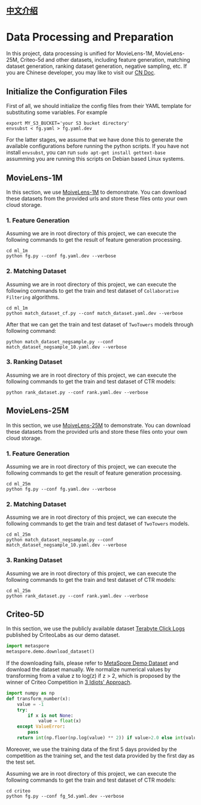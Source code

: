 ## [中文介绍](README-CN.md)

# Data Processing and Preparation
In this project, data processing is unified for MovieLens-1M, MovieLens-25M, Criteo-5d and other datasets, including feature generation,  matching dataset generation, ranking dataset generation, negative sampling, etc.  If you are Chinese developer, you may like to visit our [CN Doc](README-CN.md).

## Initialize the Configuration Files
First of all, we should initialize the config files from their YAML template for substituting some variables. For example
```shell
export MY_S3_BUCKET='your S3 bucket directory'
envsubst < fg.yaml > fg.yaml.dev 
```
For the latter stages, we assume that we have done this to generate the available configurations before running the python scripts. If you have not install `envsubst`, you can run `sudo apt-get install gettext-base` assumming you are running this scripts on Debian based Linux systems.

## MovieLens-1M
In this section, we use [MoiveLens-1M](https://grouplens.org/datasets/movielens/1m/) to demonstrate. You can download these datasets from the provided urls and store these files onto your own cloud storage. 

### 1. Feature Generation

Assuming we are in root directory of this project, we can execute the following commands to get the result of feature generation processing.

 ```shell
 cd ml_1m
 python fg.py --conf fg.yaml.dev --verbose
 ```

### 2. Matching Dataset
Assuming we are in root directory of this project, we can execute the following commands to get the train and test dataset of `Collaborative Filtering` algorithms.

```shell
cd ml_1m
python match_dataset_cf.py --conf match_dataset.yaml.dev --verbose
```

After that we can get the train and test dataset of `TwoTowers` models through following command:

```shell
python match_dataset_negsample.py --conf match_dataset_negsample_10.yaml.dev --verbose
```

### 3. Ranking Dataset
Assuming we are in root directory of this project, we can execute the following commands to get the train and test dataset of CTR models:

```shell
python rank_dataset.py --conf rank.yaml.dev --verbose
```

## MovieLens-25M
In this section, we use [MoiveLens-25M](https://grouplens.org/datasets/movielens/25m/) to demonstrate. You can download these datasets from the provided urls and store these files onto your own cloud storage.

### 1. Feature Generation

Assuming we are in root directory of this project, we can execute the following commands to get the result of feature generation processing.

 ```shell
 cd ml_25m
 python fg.py --conf fg.yaml.dev --verbose
 ```

### 2. Matching Dataset
Assuming we are in root directory of this project, we can execute the following commands to get the train and test dataset of `TwoTowers` models.

```shell
cd ml_25m
python match_dataset_negsample.py --conf match_dataset_negsample_10.yaml.dev --verbose
```

### 3. Ranking Dataset
Assuming we are in root directory of this project, we can execute the following commands to get the train and test dataset of CTR models:

```shell
cd ml_25m
python rank_dataset.py --conf rank.yaml.dev --verbose
```

## Criteo-5D
In this section, we use the publicly available dataset [Terabyte Click Logs](https://labs.criteo.com/2013/12/download-terabyte-click-logs-2/) published by CriteoLabs as our demo dataset. 
```python
import metaspore
metaspore.demo.download_dataset()
```

If the downloading fails, please refer to [MetaSpore Demo Dataset](https://ks3-cn-beijing.ksyuncs.com/dmetasoul-bucket/demo/criteo/index.html) and download the dataset manually. We normalize numerical values by transforming from a value z to log(z) if z > 2, which is proposed by the winner of Criteo Competition in [3 Idiots' Approach](https://github.com/ycjuan/kaggle-2014-criteo). 

```python
import numpy as np
def transform_number(x):
    value = -1
    try:
        if x is not None:
            value = float(x)
    except ValueError:
        pass
    return int(np.floor(np.log(value) ** 2)) if value>2.0 else int(value)
```

Moreover, we use the training data of the first 5 days provided by the competition as the training set, and the test data provided by the first day as the test set.

Assuming we are in root directory of this project, we can execute the following commands to get the train and test dataset of CTR models:

```shell
cd criteo
python fg.py --conf fg_5d.yaml.dev --verbose
```

